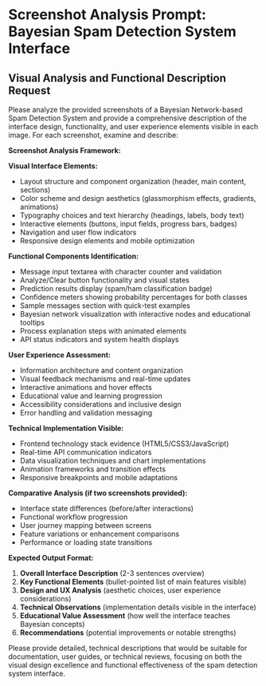 # Screenshot Analysis Prompt: Bayesian Spam Detection System Interface

## Visual Analysis and Functional Description Request

Please analyze the provided screenshots of a Bayesian Network-based Spam Detection System and provide a comprehensive description of the interface design, functionality, and user experience elements visible in each image. For each screenshot, examine and describe:

**Screenshot Analysis Framework:**

**Visual Interface Elements:**
- Layout structure and component organization (header, main content, sections)
- Color scheme and design aesthetics (glassmorphism effects, gradients, animations)
- Typography choices and text hierarchy (headings, labels, body text)
- Interactive elements (buttons, input fields, progress bars, badges)
- Navigation and user flow indicators
- Responsive design elements and mobile optimization

**Functional Components Identification:**
- Message input textarea with character counter and validation
- Analyze/Clear button functionality and visual states
- Prediction results display (spam/ham classification badge)
- Confidence meters showing probability percentages for both classes
- Sample messages section with quick-test examples
- Bayesian network visualization with interactive nodes and educational tooltips
- Process explanation steps with animated elements
- API status indicators and system health displays

**User Experience Assessment:**
- Information architecture and content organization
- Visual feedback mechanisms and real-time updates
- Interactive animations and hover effects
- Educational value and learning progression
- Accessibility considerations and inclusive design
- Error handling and validation messaging

**Technical Implementation Visible:**
- Frontend technology stack evidence (HTML5/CSS3/JavaScript)
- Real-time API communication indicators
- Data visualization techniques and chart implementations
- Animation frameworks and transition effects
- Responsive breakpoints and mobile adaptations

**Comparative Analysis (if two screenshots provided):**
- Interface state differences (before/after interactions)
- Functional workflow progression
- User journey mapping between screens
- Feature variations or enhancement comparisons
- Performance or loading state transitions

**Expected Output Format:**
1. **Overall Interface Description** (2-3 sentences overview)
2. **Key Functional Elements** (bullet-pointed list of main features visible)
3. **Design and UX Analysis** (aesthetic choices, user experience considerations)
4. **Technical Observations** (implementation details visible in the interface)
5. **Educational Value Assessment** (how well the interface teaches Bayesian concepts)
6. **Recommendations** (potential improvements or notable strengths)

Please provide detailed, technical descriptions that would be suitable for documentation, user guides, or technical reviews, focusing on both the visual design excellence and functional effectiveness of the spam detection system interface.